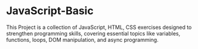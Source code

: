 # JavaScript-Basic
This Project is a collection of JavaScript, HTML, CSS exercises designed to strengthen programming skills, covering essential topics like variables, functions, loops, DOM manipulation, and async programming.
